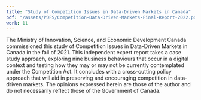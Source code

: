 ```yaml
---
title: "Study of Competition Issues in Data-Driven Markets in Canada"
pdf: "/assets/PDFS/Competition-Data-Driven-Markets-Final-Report-2022.pdf"
work: 11
---
```

The Ministry of Innovation, Science, and Economic Development Canada commissioned this study of Competition Issues in Data-Driven Markets in Canada in the fall of 2021. This independent expert report takes a case study approach, exploring nine business behaviours that occur in a digital context and testing how they may or may not be currently contemplated under the Competition Act. It concludes with a cross-cutting policy approach that will aid in preserving and encouraging competition in data-driven markets. The opinions expressed herein are those of the author and do not necessarily reflect those of the Government of Canada.
